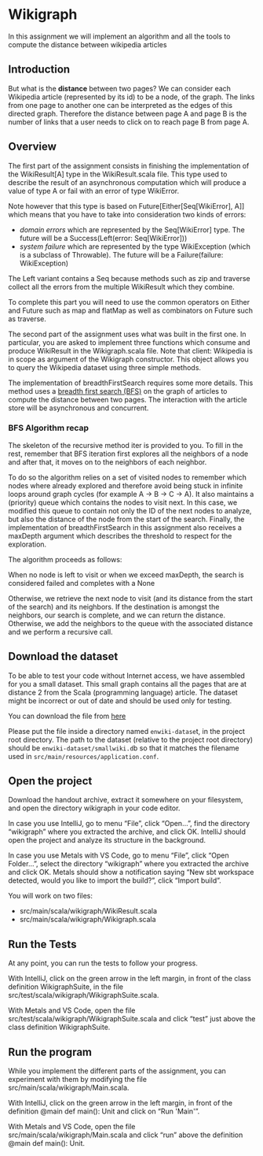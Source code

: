 # Wikigraph
In this assignment we will implement an algorithm and all the tools to compute the distance between wikipedia articles

## Introduction

But what is the **distance** between two pages? We can consider each Wikipedia article (represented by its id) to be a node, of the graph. The links from one page to another one can be interpreted as the edges of this directed graph. Therefore the distance between page A and page B is the number of links that a user needs to click on to reach page B from page A.

## Overview
The first part of the assignment consists in finishing the implementation of the WikiResult[A] type in the WikiResult.scala file. This type used to describe the result of an asynchronous computation which will produce a value of type A or fail with an error of type WikiError.

Note however that this type is based on Future[Either[Seq[WikiError], A]] which means that you have to take into consideration two kinds of errors:

- _domain errors_ which are represented by the Seq[WikiError] type. The future will be a Success(Left(error: Seq[WikiError]))
- *system failure* which are represented by the type WikiException (which is a subclass of Throwable). The future will be a Failure(failure: WikiException)

The Left variant contains a Seq because methods such as zip and traverse collect all the errors from the multiple WikiResult which they combine.

To complete this part you will need to use the common operators on Either and Future such as map and flatMap as well as combinators on Future such as traverse.

The second part of the assignment uses what was built in the first one. In particular, you are asked to implement three functions which consume and produce WikiResult in the Wikigraph.scala file. Note that client: Wikipedia is in scope as argument of the Wikigraph constructor. This object allows you to query the Wikipedia dataset using three simple methods.

The implementation of breadthFirstSearch requires some more details. This method uses a [breadth first search (BFS)](https://en.wikipedia.org/wiki/Breadth-first_search) on the graph of articles to compute the distance between two pages. The interaction with the article store will be asynchronous and concurrent.

### BFS Algorithm recap

The skeleton of the recursive method iter is provided to you. To fill in the rest, remember that BFS iteration first explores all the neighbors of a node and after that, it moves on to the neighbors of each neighbor.

To do so the algorithm relies on a set of visited nodes to remember which nodes where already explored and therefore avoid being stuck in infinite loops around graph cycles (for example A -> B -> C -> A). It also maintains a (priority) queue which contains the nodes to visit next. In this case, we modified this queue to contain not only the ID of the next nodes to analyze, but also the distance of the node from the start of the search. Finally, the implementation of breadthFirstSearch in this assignment also receives a maxDepth argument which describes the threshold to respect for the exploration.

The algorithm proceeds as follows:

When no node is left to visit or when we exceed maxDepth, the search is considered failed and completes with a None

Otherwise, we retrieve the next node to visit (and its distance from the start of the search) and its neighbors. If the destination is amongst the neighbors, our search is complete, and we can return the distance. Otherwise, we add the neighbors to the queue with the associated distance and we perform a recursive call.

## Download the dataset

To be able to test your code without Internet access, we have assembled for you a small dataset. This small graph contains all the pages that are at distance 2 from the Scala (programming language) article. The dataset might be incorrect or out of date and should be used only for testing.

You can download the file from [here](https://moocs.scala-lang.org/~dockermoocs/effective-scala/smallwiki.db)

Please put the file inside a directory named `enwiki-datase`t, in the project root directory. The path to the dataset (relative to the project root directory) should be `enwiki-dataset/smallwiki.d`b so that it matches the filename used in `src/main/resources/application.conf`.

## Open the project

Download the handout archive, extract it somewhere on your filesystem, and open the directory wikigraph in your code editor.

In case you use IntelliJ, go to menu “File”, click “Open…”, find the directory “wikigraph” where you extracted the archive, and click OK. IntelliJ should open the project and analyze its structure in the background.

In case you use Metals with VS Code, go to menu “File”, click “Open Folder…”, select the directory “wikigraph” where you extracted the archive and click OK. Metals should show a notification saying “New sbt workspace detected, would you like to import the build?”, click “Import build”.

You will work on two files:

- src/main/scala/wikigraph/WikiResult.scala 
- src/main/scala/wikigraph/Wikigraph.scala

## Run the Tests

At any point, you can run the tests to follow your progress.

With IntelliJ, click on the green arrow in the left margin, in front of the class definition WikigraphSuite, in the file src/test/scala/wikigraph/WikigraphSuite.scala.

With Metals and VS Code, open the file src/test/scala/wikigraph/WikigraphSuite.scala and click “test” just above the class definition WikigraphSuite.

## Run the program

While you implement the different parts of the assignment, you can experiment with them by modifying the file src/main/scala/wikigraph/Main.scala.

With IntelliJ, click on the green arrow in the left margin, in front of the definition @main def main(): Unit and click on “Run 'Main'”.

With Metals and VS Code, open the file src/main/scala/wikigraph/Main.scala and click “run” above the definition @main def main(): Unit.